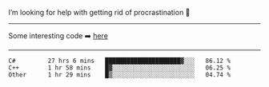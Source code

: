 I’m looking for help with getting rid of procrastination 🤔

-----

Some interesting code :arrow_right: [here](https://github.com/zhen8838/playground)

-----

<!--START_SECTION:waka-->

```text
C#         27 hrs 6 mins   █████████████████████▓░░░   86.12 %
C++        1 hr 58 mins    █▓░░░░░░░░░░░░░░░░░░░░░░░   06.25 %
Other      1 hr 29 mins    █▒░░░░░░░░░░░░░░░░░░░░░░░   04.74 %
```

<!--END_SECTION:waka-->

<!--
**zhen8838/zhen8838** is a ✨ _special_ ✨ repository because its `README.md` (this file) appears on your GitHub profile.

Here are some ideas to get you started:

- 🔭 I’m currently working on ...
- 🌱 I’m currently learning ...
- 👯 I’m looking to collaborate on ...
 ...
- 💬 Ask me about ...
- 📫 How to reach me: ...
- 😄 Pronouns: ...
- ⚡ Fun fact: ...
-->
